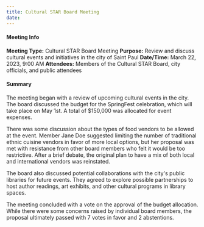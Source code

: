 ```yaml
---
title: Cultural STAR Board Meeting
date: 
---
```

#### Meeting Info
**Meeting Type:** Cultural STAR Board Meeting
**Purpose:** Review and discuss cultural events and initiatives in the city of Saint Paul
**Date/Time:** March 22, 2023, 9:00 AM
**Attendees:** Members of the Cultural STAR Board, city officials, and public attendees

#### Summary
The meeting began with a review of upcoming cultural events in the city. The board discussed the budget for the SpringFest celebration, which will take place on May 1st. A total of $150,000 was allocated for event expenses.

There was some discussion about the types of food vendors to be allowed at the event. Member Jane Doe suggested limiting the number of traditional ethnic cuisine vendors in favor of more local options, but her proposal was met with resistance from other board members who felt it would be too restrictive. After a brief debate, the original plan to have a mix of both local and international vendors was reinstated.

The board also discussed potential collaborations with the city's public libraries for future events. They agreed to explore possible partnerships to host author readings, art exhibits, and other cultural programs in library spaces.

The meeting concluded with a vote on the approval of the budget allocation. While there were some concerns raised by individual board members, the proposal ultimately passed with 7 votes in favor and 2 abstentions.

